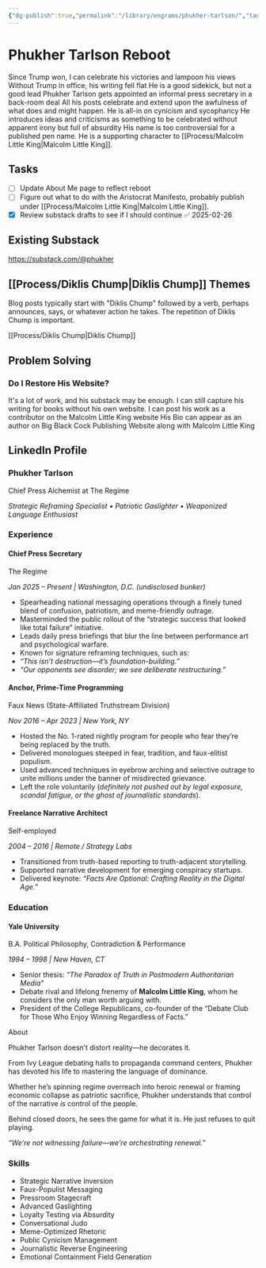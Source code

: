 ```yaml
---
{"dg-publish":true,"permalink":"/library/engrams/phukher-tarlson/","tags":["Effort/Politics","Pen/Malcolm-Little-King"]}
---
```


# Phukher Tarlson Reboot
Since Trump won, I can celebrate his victories and lampoon his views
	Without Trump in office, his writing fell flat
	He is a good sidekick, but not a good lead
Phukher Tarlson gets appointed an informal press secretary in a back-room deal
All his posts celebrate and extend upon the awfulness of what does and might happen.
He is all-in on cynicism and sycophancy 
He introduces ideas and criticisms as something to be celebrated without apparent irony but full of absurdity
His name is too controversial for a published pen name. He is a supporting character to [[Process/Malcolm Little King\|Malcolm Little King]].

## Tasks
- [ ] Update About Me page to reflect reboot
- [ ] Figure out what to do with the Aristocrat Manifesto, probably publish under [[Process/Malcolm Little King\|Malcolm Little King]].
- [x] Review substack drafts to see if I should continue ✅ 2025-02-26
## Existing Substack
https://substack.com/@phukher

## [[Process/Diklis Chump\|Diklis Chump]] Themes
Blog posts typically start with "Diklis Chump" followed by a verb, perhaps announces, says, or whatever action he takes. 
The repetition of Diklis Chump is important.

[[Process/Diklis Chump\|Diklis Chump]]

## Problem Solving
### Do I Restore His Website?
It's a lot of work, and his substack may be enough. 
I can still capture his writing for books without his own website. 
I can post his work as a contributor on the Malcolm Little King website
His Bio can appear as an author on Big Black Cock Publishing Website along with Malcolm Little King

## LinkedIn Profile
### Phukher Tarlson

Chief Press Alchemist at The Regime

_Strategic Reframing Specialist • Patriotic Gaslighter • Weaponized Language Enthusiast_

### Experience

#### Chief Press Secretary
The Regime

_Jan 2025 – Present | Washington, D.C. (undisclosed bunker)_

- Spearheading national messaging operations through a finely tuned blend of confusion, patriotism, and meme-friendly outrage.
- Masterminded the public rollout of the “strategic success that looked like total failure” initiative.
- Leads daily press briefings that blur the line between performance art and psychological warfare.
- Known for signature reframing techniques, such as:
- _“This isn’t destruction—it’s foundation-building.”_
- _“Our opponents see disorder; we see deliberate restructuring.”_

#### Anchor, Prime-Time Programming

Faux News (State-Affiliated Truthstream Division)

_Nov 2016 – Apr 2023 | New York, NY_

- Hosted the No. 1-rated nightly program for people who fear they’re being replaced by the truth.
- Delivered monologues steeped in fear, tradition, and faux-elitist populism.
- Used advanced techniques in eyebrow arching and selective outrage to unite millions under the banner of misdirected grievance.
- Left the role voluntarily (_definitely not pushed out by legal exposure, scandal fatigue, or the ghost of journalistic standards_).

#### Freelance Narrative Architect

Self-employed

_2004 – 2016 | Remote / Strategy Labs_

- Transitioned from truth-based reporting to truth-adjacent storytelling.
- Supported narrative development for emerging conspiracy startups.
- Delivered keynote: _“Facts Are Optional: Crafting Reality in the Digital Age.”_

### Education

#### Yale University

B.A. Political Philosophy, Contradiction & Performance

_1994 – 1998 | New Haven, CT_

- Senior thesis: _“The Paradox of Truth in Postmodern Authoritarian Media”_
- Debate rival and lifelong frenemy of **Malcolm Little King**, whom he considers the only man worth arguing with.
- President of the College Republicans, co-founder of the “Debate Club for Those Who Enjoy Winning Regardless of Facts.”

About

Phukher Tarlson doesn’t distort reality—he decorates it.

From Ivy League debating halls to propaganda command centers, Phukher has devoted his life to mastering the language of dominance.

Whether he’s spinning regime overreach into heroic renewal or framing economic collapse as patriotic sacrifice, Phukher understands that control of the narrative _is_ control of the people.

Behind closed doors, he sees the game for what it is. He just refuses to quit playing.

_“We’re not witnessing failure—we’re orchestrating renewal.”_

### Skills

- Strategic Narrative Inversion
- Faux-Populist Messaging
- Pressroom Stagecraft
- Advanced Gaslighting
- Loyalty Testing via Absurdity
- Conversational Judo
- Meme-Optimized Rhetoric
- Public Cynicism Management
- Journalistic Reverse Engineering
- Emotional Containment Field Generation
